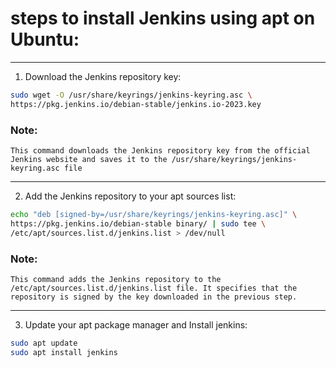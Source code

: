 # steps to install Jenkins using apt on Ubuntu:
---

1. Download the Jenkins repository key:
```bash
sudo wget -O /usr/share/keyrings/jenkins-keyring.asc \
https://pkg.jenkins.io/debian-stable/jenkins.io-2023.key
```
### Note:
```
This command downloads the Jenkins repository key from the official Jenkins website and saves it to the /usr/share/keyrings/jenkins-keyring.asc file
```
---

2. Add the Jenkins repository to your apt sources list:
```bash
echo "deb [signed-by=/usr/share/keyrings/jenkins-keyring.asc]" \
https://pkg.jenkins.io/debian-stable binary/ | sudo tee \
/etc/apt/sources.list.d/jenkins.list > /dev/null
```
### Note:
```
This command adds the Jenkins repository to the /etc/apt/sources.list.d/jenkins.list file. It specifies that the repository is signed by the key downloaded in the previous step.
```
---

3. Update your apt package manager and Install jenkins:
```bash
sudo apt update
sudo apt install jenkins
```
